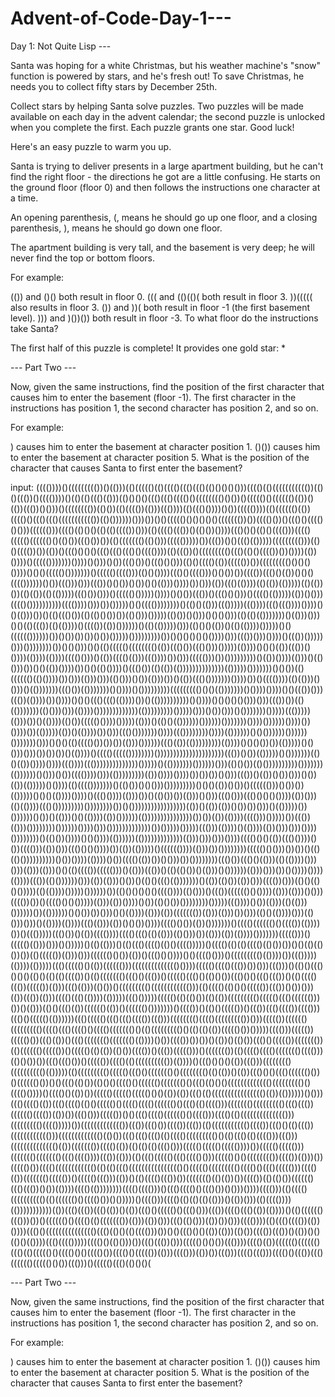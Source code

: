 # Advent-of-Code-Day-1--- 
Day 1: Not Quite Lisp ---

Santa was hoping for a white Christmas, but his weather machine's "snow" function is powered by stars, and he's fresh out! To save Christmas, he needs you to collect fifty stars by December 25th.

Collect stars by helping Santa solve puzzles. Two puzzles will be made available on each day in the advent calendar; the second puzzle is unlocked when you complete the first. Each puzzle grants one star. Good luck!

Here's an easy puzzle to warm you up.

Santa is trying to deliver presents in a large apartment building, but he can't find the right floor - the directions he got are a little confusing. He starts on the ground floor (floor 0) and then follows the instructions one character at a time.

An opening parenthesis, (, means he should go up one floor, and a closing parenthesis, ), means he should go down one floor.

The apartment building is very tall, and the basement is very deep; he will never find the top or bottom floors.

For example:

(()) and ()() both result in floor 0.
((( and (()(()( both result in floor 3.
))((((( also results in floor 3.
()) and ))( both result in floor -1 (the first basement level).
))) and )())()) both result in floor -3.
To what floor do the instructions take Santa?

The first half of this puzzle is complete! It provides one gold star: *

--- Part Two ---

Now, given the same instructions, find the position of the first character that causes him to enter the basement (floor -1). The first character in the instructions has position 1, the second character has position 2, and so on.

For example:

) causes him to enter the basement at character position 1.
()()) causes him to enter the basement at character position 5.
What is the position of the character that causes Santa to first enter the basement?

input:
(((())))()((((((((())()(()))(()((((()(()(((()((()((()(()()()()()))(((()(()((((((((((())(()()((())()(((())))()(()(()((()(()))(()()()()((()((()(((()()(((((((()()())()((((()()(((((()(())()(())((())()()))()(((((((())(()())(()(((())(()))((())))(()((()())))()())((((())))(()(((((()(())(((()()((()((()((((((((((())(()())))))()))())()()((((()()()()()()((((((())())(((()())()((()()(((()()()))(((((()))(((()(()()()(()(()(((())()))(()(((()((())()(()())())))((()()()(()()(((()))(((()((((()(((((()()(()())((()())())(()((((((()(()()))((((()))))())((())()()((()(()))))((((((((()))(()()(((())())(())()((()()()()((()((()((()()(((())))(()((())()((((((((()((()(()()(((())())())))(())())))()((((()))))))())))()()))()())((()())()((()()()))(()()(((()(())((((())())((((((((()()()()())))()()()((((()()))))))()((((()(((()))(()()())))((()()(((()))()()())())(((())((()()(())()()()(((())))))()())((()))()))((())()()())()())()()(()))())))())()))(())((()(())))(()(())(()))))(()(())())(()(())(()(()))))((()())()))()((((()()))))())))()()())((())()((()()()))()(((()(()))))(())()()))(((()())))))))))(((())))()))())()))))()()(((())))))))()(()()(()))((()))))((())))((()((())))())))()()(()))())()(()((()())(()(()()())())(()()))()))))(()())()()))()()()()))(()(()(()))))))()(()))()))()()(()((())(()(())))()(((())(())())))))()(()(()))))()))(()()()(())()(()(())))()))))()()(((((())))))())()())())())()())()))))()))))))))())()()()()()()())))()))((())()))())))()((())()))))()))())))))))())()()()))()()(()((((()(((((((()(())((()())((()()))()))))(())))()()()(())((())()())))(())))(())))(((()()))()(())(((()(()))((())))())()))((((()))())()))))))))()(())())))(()))()(()()))())()()(())())))())()()(()())))()((()())(()(())(())))))))))))))(()))))()))))))()()())(()(((((()(()())))())()))(()))()))(()()))()())(()))())()(())((()()))))))())))())()(((())))(()(()))()()))()(()))))))((()())(()))))))()())))()()))))))))((((((((()()()(()))))))()())))())))()()((())()))((())(())))())())))()()()((()((()(())))())()(())))))))))()())))()()()()()()))()))((())())(()(()))))))(()()))()))(())))()))))))))))))(()))))))))()))))()))()())()))()()))))))()))))((()))))(()))())()(())))(()())((((()())))()))))(()))()(()()(())))))())))))()))))))())))())))))())))())())))())(()))))(())()(())))())()))((()()))))))())))((())))))))())))(())))))()()())))))())))))()))))))()))()()()(()(((()())())())(()))())))))((()(())(()))))))))(())))()()()())())(()))))()()()))()))())())())()(())))()(((()((((())))))))()))))))))))))))))))))((())()())(()))))()()))))))(()()(())())))())))((())))((())))))))))))))()))))()(()))))))())))))()))(()()())(()())))))))))()))))))(())))))()()))()())(((())))()))(()))))))))(())())))())))())())())()()))((())()(())()())()))()())(())(()))))()())))(()(((()))))))()(()())()()()))()))))))))()()()(())()())()(((((()))()())())(()))))()()()(())))())))()((()())))(()))())()(()())())(()))()()))((()()))((()()()()())))(())()))(()(())))((()()))))))))())))))))())()()))))))))))))))))(())()(())(())()())())()))()(()))))())())))))()())()(()))()()(())))(())())))))(()))))))))))))))())())(())(())))(((()))()))))())((())(()))())))))))())))))())))()))()))))))))))))())()))))()))))((()))(())))()(())))(())()))()))())))())))))))()(()())())))()()())))(())))))(()))))))))))))(()))()))()))())))(((()()()(())((()())))()())(((()))(())()))((()()()())))())(())(()))))()(((((())))(()))())())))))))((((()()()))())())()(()(()())))))))))()())())))(())))()())(((()(())())()()))())())))))))((()())((()()(()))(()(())))()))()))(()))(()))()()(()(((())((((()))()(()))((())()(()(()())()(()))()())))))(()))()))())()())))())))(())))((())(()())))))()))(())(()))()())()(()()((()(()))))))()(())(()())(())()))(((())()))(()()(()()()))))(()(())))()))))())))))())(()()()()()()(((())))(()()))()((())(((((()()())))(()))(()))()()))(((())())()(((()()()()))))(()))(())())))()())(()()())())))))))()))))((())))()())(()))(()(()))())))))())(())))))()()())())()))()()(())))(()))(())((((((())(()))(()))())()))(()()(())))()))(()()))()))()(())))(())))((()(()))(())()()())())))(((()()())(())()))))))()(((()(((((()()(((())(())))())()((()))))((()())()(())(((())))(((()((()(()(()))(()()))())(()))(())(())))()))))))((((()))()((((()(()))()))()()))))()(()(()))()(()((()(((()(()()(((()))))()(((()(()(()(((()(()())())()()(()(()())())(()((((())(()))()))(((((()()())(())()((()()())))()()(((()()))()((((((((()(())))())((()))))(())))(()))))((()((((()()(())(((((()))(((((((((((((()())))((((()(((()((())())()))((()))()(()()((()()()()(()()(()(()(((())()(()((((((()((()()((())()((((()((()()(()()())((()()()((()((())()(()(((()((())((((())(()))((()(()))(()())()((((((((()(((((((((((()))(()(((()(()()()((((())((())()())()))(())((())(()))(((()((()(())))(()))))((()()))))((((()(()(()())(()(())((((((((()((((()((()(((((()))())()(()))(()()((()(())(((((()(())()(((((()()))))))()(((())()(()()((((())()((())((()(((())(((()))((()()((((()(())))))((()((((()((()((()(((())((()))(((((((()(((()((((((((())()))((((())(((((()((((((((()(((()((()(((()()(((()((((((()()(()((((((((()()(()(()(())((((()())()))))(((()))((((())((((()())((()(())()((()((((((()((((((()(())))()())(((())())())()(())()(()())((()()((((())((((((())(()(((((()((((())()((((()(()(())(()())(((())()((())((((()))()((((((())(()(((()(((()((((((()(((()))(()()())())((()((()())()((((())(((()(()(((((((((())(())))()((()()()()(())((()))(((((((()(((((((((()(()))))(()((((((((()((((()((()()((((((()()(((((((()(()(())()(())((()()()((()(((((()())()(((((()())()()((()(()())(()()()(((()()(((((()((((((()()((()(()()()((((((((((((()((((((((()()(((()())))()(((()()(())())((((()((((()((((()()()(())(())((()(()(((((((((((((((()(())(())))))()()))((()(((()(())((()(((()(()()((((()()(((()(((()(((((()()((()(()(((()))((((((()((((((((()((()((())(((((()(((())(())())((()()))((((())()()((()(((()(((((()()(((()))(((()(()(((((((((((((()))((((((((()(((()))))())((((((((((((())((())((()())(((())((())(()((((((((((()(((())((()()(()((())(((((((((((()))((((((((((((()(()())((()((()((()(()(((()((((((((()()(()((()(()(((()))((()))(((((((((((((()(())((((((())(((()(())(()(()(()((()()))((((()((((()((((())))())((((()((((()))((((((()((((((()((()(((())))((())(()))(()((()((((()((()(((()()))((((()()()(((((((())(((())(()))())((((()())(((()(((((((((((()(()(()((()(((((((((((((((()()((((()((((((((()(((()()((()((((()))(((()(())((((((()((((())()((((()((()))(())()(()(((()((())())((((((()(()(())())(((())(()(()())(((((()((()((())()())(())))(((()(())))))))(((()(((()))()((()(((()()((()())()()))())))(((()))(()(((()(((((((((()(()(((((()()(((()())()()))))()(((()))(((()(()(()(()(()))()(())()))(()(((())))(()))))))))))(())((()((())((()(())()(())((()()((((()()((()()))((())(((()((()(())(())))()(()(((((()((()))())()(((((()()(((()(()((((((())(()))(())()))((()(()()))(())())()))(((())))(()((()(((())(())())))((()()((((((((((((((()((()(()()(()(((()))())()()((()()()(())(()))(()())(((())((())()(())()()(()()(())))((()(((()))))(((()()(()()))())((()((())()))((((()()()())((())))(((()(())(((((()(((((()((()(()((((()()(((()()()(((()())(((()()((((())(()))(((()))(())())((()))(((()((()))(((()()((())((()(((((()((((()()())((()))()((((()((()(()()()(



--- Part Two ---

Now, given the same instructions, find the position of the first character that causes him to enter the basement (floor -1). The first character in the instructions has position 1, the second character has position 2, and so on.

For example:

) causes him to enter the basement at character position 1.
()()) causes him to enter the basement at character position 5.
What is the position of the character that causes Santa to first enter the basement?
